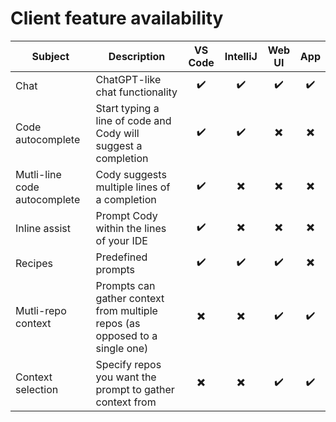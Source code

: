 # Client feature availability

| Subject                      | Description                                             | VS Code | IntelliJ | Web UI | App |
|-----------------------------|---------------------------------------------------------|:-:|:-:|:-:|:-:|
|Chat                         | ChatGPT-like chat functionality                         |:heavy_check_mark:|:heavy_check_mark:|:heavy_check_mark:|:heavy_check_mark:|
|Code autocomplete                  | Start typing a line of code and Cody will suggest a completion|:heavy_check_mark:|:heavy_check_mark:|:heavy_multiplication_x:|:heavy_multiplication_x:| 
|Mutli-line code autocomplete      | Cody suggests multiple lines of a completion            |:heavy_check_mark:|:heavy_multiplication_x:|:heavy_multiplication_x:|:heavy_multiplication_x:| 
|Inline assist                | Prompt Cody within the lines of your IDE                |:heavy_check_mark:|:heavy_multiplication_x:|:heavy_multiplication_x:|:heavy_multiplication_x:| 
|Recipes                      | Predefined prompts |:heavy_check_mark:|:heavy_check_mark:|:heavy_check_mark:|:heavy_multiplication_x:|
|Mutli-repo context          | Prompts can gather context from multiple repos (as opposed to a single one)|:heavy_multiplication_x:|:heavy_multiplication_x:|:heavy_check_mark:|:heavy_check_mark:|
|Context selection            | Specify repos you want the prompt to gather context from|:heavy_multiplication_x:|:heavy_multiplication_x:|:heavy_check_mark:|:heavy_check_mark:|

